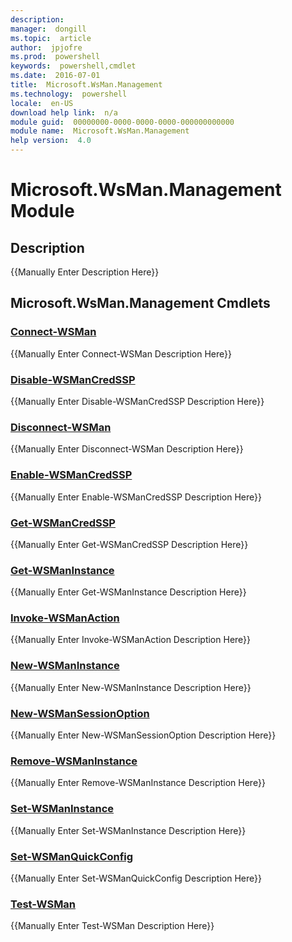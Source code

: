 ```yaml
---
description:  
manager:  dongill
ms.topic:  article
author:  jpjofre
ms.prod:  powershell
keywords:  powershell,cmdlet
ms.date:  2016-07-01
title:  Microsoft.WsMan.Management
ms.technology:  powershell
locale:  en-US
download help link:  n/a
module guid:  00000000-0000-0000-0000-000000000000
module name:  Microsoft.WsMan.Management
help version:  4.0
---
```



# Microsoft.WsMan.Management Module
## Description
{{Manually Enter Description Here}}

## Microsoft.WsMan.Management Cmdlets
### [Connect-WSMan](Connect-WSMan.md)
{{Manually Enter Connect-WSMan Description Here}}

### [Disable-WSManCredSSP](Disable-WSManCredSSP.md)
{{Manually Enter Disable-WSManCredSSP Description Here}}

### [Disconnect-WSMan](Disconnect-WSMan.md)
{{Manually Enter Disconnect-WSMan Description Here}}

### [Enable-WSManCredSSP](Enable-WSManCredSSP.md)
{{Manually Enter Enable-WSManCredSSP Description Here}}

### [Get-WSManCredSSP](Get-WSManCredSSP.md)
{{Manually Enter Get-WSManCredSSP Description Here}}

### [Get-WSManInstance](Get-WSManInstance.md)
{{Manually Enter Get-WSManInstance Description Here}}

### [Invoke-WSManAction](Invoke-WSManAction.md)
{{Manually Enter Invoke-WSManAction Description Here}}

### [New-WSManInstance](New-WSManInstance.md)
{{Manually Enter New-WSManInstance Description Here}}

### [New-WSManSessionOption](New-WSManSessionOption.md)
{{Manually Enter New-WSManSessionOption Description Here}}

### [Remove-WSManInstance](Remove-WSManInstance.md)
{{Manually Enter Remove-WSManInstance Description Here}}

### [Set-WSManInstance](Set-WSManInstance.md)
{{Manually Enter Set-WSManInstance Description Here}}

### [Set-WSManQuickConfig](Set-WSManQuickConfig.md)
{{Manually Enter Set-WSManQuickConfig Description Here}}

### [Test-WSMan](Test-WSMan.md)
{{Manually Enter Test-WSMan Description Here}}

